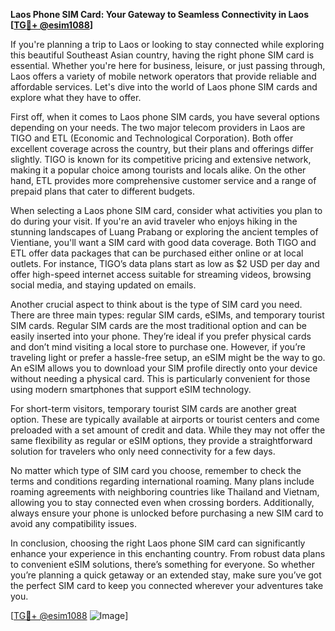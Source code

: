 **Laos Phone SIM Card: Your Gateway to Seamless Connectivity in Laos [[TG💪+ @esim1088](https://t.me/s/esim1088)]**

If you're planning a trip to Laos or looking to stay connected while exploring this beautiful Southeast Asian country, having the right phone SIM card is essential. Whether you're here for business, leisure, or just passing through, Laos offers a variety of mobile network operators that provide reliable and affordable services. Let's dive into the world of Laos phone SIM cards and explore what they have to offer.

First off, when it comes to Laos phone SIM cards, you have several options depending on your needs. The two major telecom providers in Laos are TIGO and ETL (Economic and Technological Corporation). Both offer excellent coverage across the country, but their plans and offerings differ slightly. TIGO is known for its competitive pricing and extensive network, making it a popular choice among tourists and locals alike. On the other hand, ETL provides more comprehensive customer service and a range of prepaid plans that cater to different budgets.

When selecting a Laos phone SIM card, consider what activities you plan to do during your visit. If you're an avid traveler who enjoys hiking in the stunning landscapes of Luang Prabang or exploring the ancient temples of Vientiane, you'll want a SIM card with good data coverage. Both TIGO and ETL offer data packages that can be purchased either online or at local outlets. For instance, TIGO’s data plans start as low as $2 USD per day and offer high-speed internet access suitable for streaming videos, browsing social media, and staying updated on emails.

Another crucial aspect to think about is the type of SIM card you need. There are three main types: regular SIM cards, eSIMs, and temporary tourist SIM cards. Regular SIM cards are the most traditional option and can be easily inserted into your phone. They’re ideal if you prefer physical cards and don’t mind visiting a local store to purchase one. However, if you’re traveling light or prefer a hassle-free setup, an eSIM might be the way to go. An eSIM allows you to download your SIM profile directly onto your device without needing a physical card. This is particularly convenient for those using modern smartphones that support eSIM technology.

For short-term visitors, temporary tourist SIM cards are another great option. These are typically available at airports or tourist centers and come preloaded with a set amount of credit and data. While they may not offer the same flexibility as regular or eSIM options, they provide a straightforward solution for travelers who only need connectivity for a few days.

No matter which type of SIM card you choose, remember to check the terms and conditions regarding international roaming. Many plans include roaming agreements with neighboring countries like Thailand and Vietnam, allowing you to stay connected even when crossing borders. Additionally, always ensure your phone is unlocked before purchasing a new SIM card to avoid any compatibility issues.

In conclusion, choosing the right Laos phone SIM card can significantly enhance your experience in this enchanting country. From robust data plans to convenient eSIM solutions, there’s something for everyone. So whether you’re planning a quick getaway or an extended stay, make sure you’ve got the perfect SIM card to keep you connected wherever your adventures take you.

[[TG💪+ @esim1088](https://t.me/s/esim1088) ![Image](https://i.postimg.cc/Y0z9fWf4/image.png)]